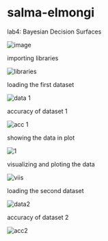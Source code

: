 # salma-elmongi


lab4: Bayesian Decision Surfaces


![image](https://user-images.githubusercontent.com/117605778/216795617-621dac9a-ae9b-499e-8a41-643715105971.png)


importing libraries 


![libraries](https://user-images.githubusercontent.com/117605778/216795764-75596ffa-e147-4148-916f-35bf25c19108.png)


loading the first dataset


![data 1](https://user-images.githubusercontent.com/117605778/216795864-66f6e59f-281d-4651-9879-1c7dd779c11c.png)


accuracy of dataset 1

![acc 1](https://user-images.githubusercontent.com/117605778/216795926-7c15541e-971e-44b0-b38c-a4f980bce40b.png)


showing the data in plot 


![1](https://user-images.githubusercontent.com/117605778/216795983-d3f7d310-3923-46dc-a723-9b2b0dbe858f.png)


visualizing and ploting the data 

![viis](https://user-images.githubusercontent.com/117605778/216796035-528632c2-b4ca-466d-b459-83ac24735c4a.png)


loading the second dataset


![data2](https://user-images.githubusercontent.com/117605778/216796085-bdddbccd-8179-43b4-8ac3-2dc3adfb7c2a.png)


accuracy of dataset 2


![acc2](https://user-images.githubusercontent.com/117605778/216796126-37f83a18-755c-4606-8401-dd93c86b22eb.png)





















